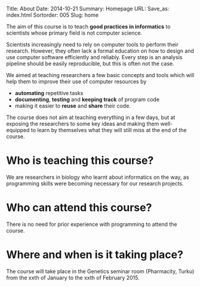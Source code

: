 Title: About
Date: 2014-10-21
Summary: Homepage
URL:
Save_as: index.html
Sortorder: 005
Slug: home


The aim of this course is to teach **good practices in informatics** to
scientists whose primary field is not computer science.

Scientists increasingly need to rely on computer tools to perform their
research. However, they often lack a formal education on how to design and use
computer software efficiently and reliably. Every step is an analysis pipeline
should be easily reproducible, but this is often not the case.

We aimed at teaching researchers a few basic concepts and tools which will help
them to improve their use of computer resources by

- **automating** repetitive tasks
- **documenting**, **testing** and **keeping track** of program code
- making it easier to **reuse** and **share** their code.

The course does not aim at teaching everything in a few days, but at exposing
the researchers to some key ideas and making them well-equipped to learn by
themselves what they will still miss at the end of the course.

# Who is teaching this course?

We are researchers in biology who learnt about informatics on the way, as
programming skills were becoming necessary for our research projects.

# Who can attend this course?

There is no need for prior experience with programming to attend the course.

# Where and when is it taking place?

The course will take place in the Genetics seminar room (Pharmacity, Turku)
from the xxth of January to the xxth of February 2015.
